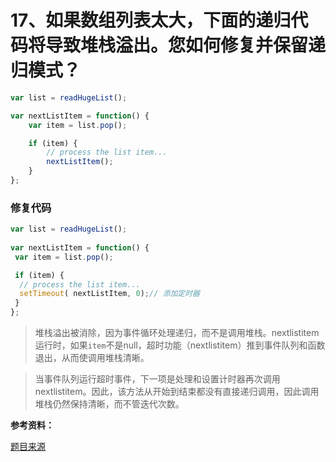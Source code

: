 # 17、如果数组列表太大，下面的递归代码将导致堆栈溢出。您如何修复并保留递归模式？

```js
var list = readHugeList();

var nextListItem = function() {
    var item = list.pop();

    if (item) {
        // process the list item...
        nextListItem();
    }
};
```

### 修复代码

```js
var list = readHugeList();
 
var nextListItem = function() {
 var item = list.pop();

 if (item) {
  // process the list item...
  setTimeout( nextListItem, 0);// 添加定时器
 }
};
```

> 堆栈溢出被消除，因为事件循环处理递归，而不是调用堆栈。nextlistitem运行时，如果`item`不是null，超时功能（nextlistitem）推到事件队列和函数退出，从而使调用堆栈清晰。

> 当事件队列运行超时事件，下一项是处理和设置计时器再次调用nextlistitem。因此，该方法从开始到结束都没有直接递归调用，因此调用堆栈仍然保持清晰，而不管迭代次数。

**参考资料：**

[题目来源](https://www.toptal.com/javascript/interview-questions)
